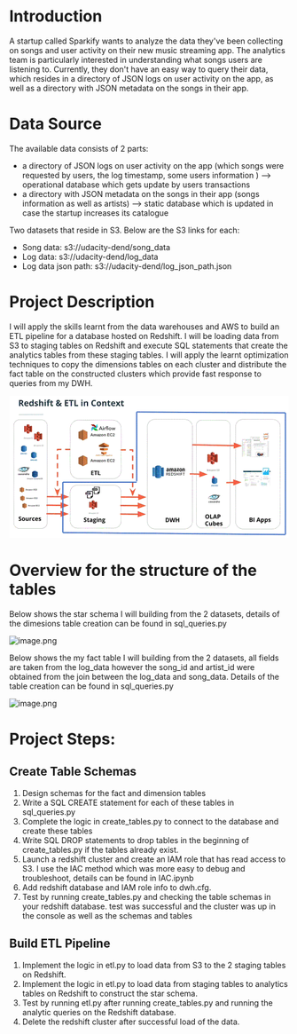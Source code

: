 # Introduction

A startup called Sparkify wants to analyze the data they've been collecting on songs and user activity on their new music streaming app. The analytics team is particularly interested in understanding what songs users are listening to. Currently, they don't have an easy way to query their data, which resides in a directory of JSON logs on user activity on the app, as well as a directory with JSON metadata on the songs in their app.

# Data Source

The available data consists of 2 parts:
* a directory of JSON logs on user activity on the app (which songs were requested by users, the log timestamp, some users information ) --> operational database which gets update by users transactions
* a directory with JSON metadata on the songs in their app (songs information as well as artists) --> static database which is updated in case the startup increases its catalogue

Two datasets that reside in S3. Below are the S3 links for each:
* Song data: s3://udacity-dend/song_data
* Log data: s3://udacity-dend/log_data
* Log data json path: s3://udacity-dend/log_json_path.json

# Project Description

I will apply the skills learnt from the data warehouses and AWS to build an ETL pipeline for a database hosted on Redshift. I will be loading data from S3 to staging tables on Redshift and execute SQL statements that create the analytics tables from these staging tables. I will apply the learnt optimization techniques to copy the dimensions tables on each cluster and distribute the fact table on the constructed clusters which provide fast response to queries from my DWH.

![Architecture](https://github.com/dinaAbdelrahman/DataEngineering.P3.Data-Warehourse-on-Redshift/blob/master/architecture_AWS.GIF)

# Overview for the structure of the tables

Below shows the star schema I will building from the 2 datasets, details of the dimesions table creation can be found in sql_queries.py

![image.png](attachment:image.png)

Below shows the my fact table I will building from the 2 datasets, all fields are taken from the log_data however the song_id and artist_id were obtained from the join between the log_data and song_data. Details of the table creation can be found in sql_queries.py

![image.png](attachment:image.png)

# Project Steps:

## Create Table Schemas

1. Design schemas for the fact and dimension tables
2. Write a SQL CREATE statement for each of these tables in sql_queries.py
3. Complete the logic in create_tables.py to connect to the database and create these tables
4. Write SQL DROP statements to drop tables in the beginning of create_tables.py if the tables already exist.
5. Launch a redshift cluster and create an IAM role that has read access to S3. I use the IAC method which was more easy to debug and troubleshoot, details can be found in IAC.ipynb
6. Add redshift database and IAM role info to dwh.cfg.
7. Test by running create_tables.py and checking the table schemas in your redshift database. test was successful and the cluster was up in the console as well as the schemas and tables

## Build ETL Pipeline

1. Implement the logic in etl.py to load data from S3 to the 2 staging tables on Redshift.
2. Implement the logic in etl.py to load data from staging tables to analytics tables on Redshift to construct the star schema.
3. Test by running etl.py after running create_tables.py and running the analytic queries on the Redshift database.
4. Delete the redshift cluster after successful load of the data.

